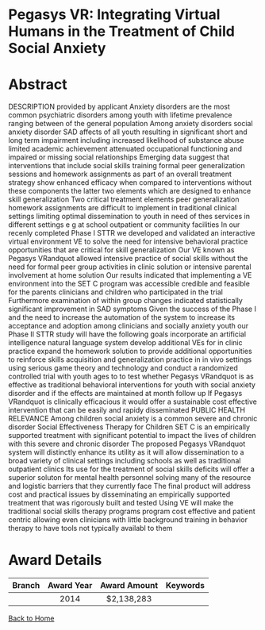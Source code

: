 
Pegasys VR: Integrating Virtual Humans in the Treatment of Child Social Anxiety
===============================================================================

# Abstract


DESCRIPTION  provided by applicant   Anxiety disorders are the most common psychiatric disorders among youth  with lifetime prevalence ranging between        of the general population  Among anxiety disorders  social anxiety disorder  SAD  affects    of all youth  resulting in significant short and long term impairment  including increased likelihood of substance abuse  limited academic achievement  attenuated occupational functioning  and impaired or missing social relationships  Emerging data suggest that interventions that include social skills training  formal peer generalization sessions  and homework assignments as part of an overall treatment strategy show enhanced efficacy when compared to interventions without these components   the latter two elements which are designed to enhance skill generalization  Two critical treatment elements  peer generalization  homework assignments  are difficult to implement in traditional clinical settings  limiting optimal dissemination to youth in need of thes services in different settings  e g   at school  outpatient  or community facilities   In our recenly completed Phase I STTR  we developed and validated an interactive virtual environment  VE  to solve the need for intensive behavioral practice opportunities that are critical for skill generalization  Our VE  known as Pegasys VRandquot   allowed intensive practice of social skills without the need for formal peer group activities  in clinic solution  or intensive parental involvement  at home solution   Our results indicated that implementing a VE environment into the SET C program was accessible  credible and feasible for the parents  clinicians and children who participated in the trial  Furthermore  examination of within group changes indicated statistically significant improvement in SAD symptoms  Given the success of the Phase I  and the need to increase the automation of the system to increase its acceptance and adoption among clinicians and socially anxiety youth  our Phase II STTR study will have the following goals  incorporate an artificial intelligence natural language system  develop additional VEs for in clinic practice  expand the homework solution to provide additional opportunities to reinforce skills acquisition and generalization practice in in vivo settings  using serious game theory and technology  and conduct a randomized controlled trial with youth ages   to    to test whether Pegasys VRandquot  is as effective as traditional behavioral interventions for youth with social anxiety disorder and if the effects are maintained at   month follow up  If Pegasys VRandquot  is clinically efficacious  it would offer a sustainable  cost effective intervention that can be easily and rapidy disseminated PUBLIC HEALTH RELEVANCE  Among children  social anxiety is a common  severe and chronic disorder  Social Effectiveness Therapy for Children  SET C  is an empirically supported treatment with significant potential to impact the lives of children with this severe and chronic disorder  The proposed Pegasys VRandquot  system will distinctly enhance its utility  as it will allow dissemination to a broad variety of clinical settings including schools as well as traditional outpatient clinics  Its use for the treatment of social skills deficits will offer a superior soluton for mental health personnel  solving many of the resource and logistic barriers that they currently face  The final product will address cost and practical issues by disseminating an empirically supported treatment that was rigorously built and tested  Using VE will make the traditional social skills therapy programs program cost effective and patient centric  allowing even clinicians with little background training in behavior therapy to have tools not typically availabl to them  

# Award Details

|Branch|Award Year|Award Amount|Keywords|
| :---: | :---: | :---: | :---: |
||2014|$2,138,283||
  
  


[Back to Home](https://github.com/chrischow/dod_sbir_awards#2361)